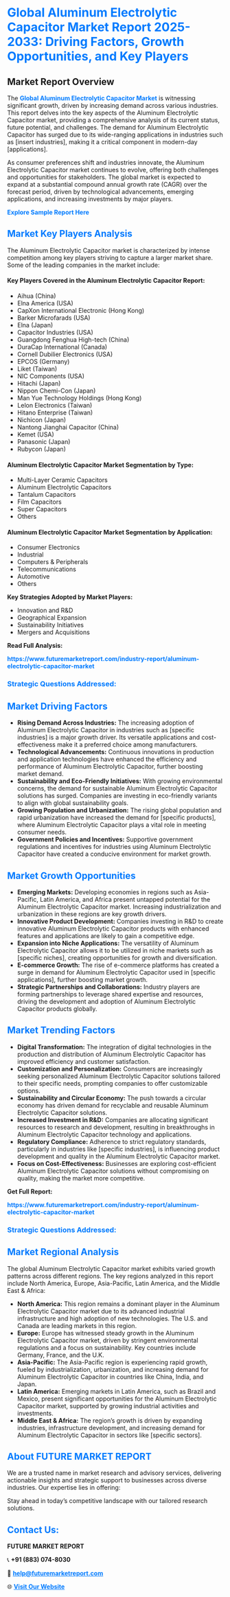 <h1 style="color: #007BFF;">Global Aluminum Electrolytic Capacitor Market Report 2025-2033: Driving Factors, Growth Opportunities, and Key Players</h1>

<section id="overview">
<h2>Market Report Overview</h2>
<p>The <a href="https://www.futuremarketreport.com/industry-report/aluminum-electrolytic-capacitor-market" style="color: #007BFF; text-decoration: none;"><strong>Global Aluminum Electrolytic Capacitor Market</strong></a> is witnessing significant growth, driven by increasing demand across various industries. This report delves into the key aspects of the Aluminum Electrolytic Capacitor market, providing a comprehensive analysis of its current status, future potential, and challenges. The demand for Aluminum Electrolytic Capacitor has surged due to its wide-ranging applications in industries such as [insert industries], making it a critical component in modern-day [applications].</p>
<p>As consumer preferences shift and industries innovate, the Aluminum Electrolytic Capacitor market continues to evolve, offering both challenges and opportunities for stakeholders. The global market is expected to expand at a substantial compound annual growth rate (CAGR) over the forecast period, driven by technological advancements, emerging applications, and increasing investments by major players.</p>
</section>

<section id="overview">
<p><a href="https://www.futuremarketreport.com/request-sample/reportId=75779" style="color: #007BFF; text-decoration: none;"><strong>Explore Sample Report Here</strong></a></p>
</section>

<section id="key-players">
<h2 style="color: #007BFF;">Market Key Players Analysis</h2>
<p>The Aluminum Electrolytic Capacitor market is characterized by intense competition among key players striving to capture a larger market share. Some of the leading companies in the market include:</p>
<h4>Key Players Covered in the Aluminum Electrolytic Capacitor Report:</h4>
<ul><li>Aihua (China)</li><li>Elna America (USA)</li><li>CapXon International Electronic (Hong Kong)</li><li>Barker Microfarads (USA)</li><li>Elna (Japan)</li><li>Capacitor Industries (USA)</li><li>Guangdong Fenghua High-tech (China)</li><li>DuraCap International (Canada)</li><li>Cornell Dubilier Electronics (USA)</li><li>EPCOS (Germany)</li><li>Liket (Taiwan)</li><li>NIC Components (USA)</li><li>Hitachi (Japan)</li><li>Nippon Chemi-Con (Japan)</li><li>Man Yue Technology Holdings (Hong Kong)</li><li>Lelon Electronics (Taiwan)</li><li>Hitano Enterprise (Taiwan)</li><li>Nichicon (Japan)</li><li>Nantong Jianghai Capacitor (China)</li><li>Kemet (USA)</li><li>Panasonic (Japan)</li><li>Rubycon (Japan)</li></ul>
<h4>Aluminum Electrolytic Capacitor Market Segmentation by Type:</h4>
<ul><li>Multi-Layer Ceramic Capacitors</li><li>Aluminum Electrolytic Capacitors</li><li>Tantalum Capacitors</li><li>Film Capacitors</li><li>Super Capacitors</li><li>Others</li></ul>

<h4>Aluminum Electrolytic Capacitor Market Segmentation by Application:</h4>
<ul><li>Consumer Electronics</li><li>Industrial</li><li>Computers &amp; Peripherals</li><li>Telecommunications</li><li>Automotive</li><li>Others</li></ul>
<p><strong>Key Strategies Adopted by Market Players:</strong></p>
<ul>
<li>Innovation and R&D</li>
<li>Geographical Expansion</li>
<li>Sustainability Initiatives</li>
<li>Mergers and Acquisitions</li>
</ul>
</section>

<section>
<p><strong>Read Full Analysis: </strong></p><a href="https://www.futuremarketreport.com/industry-report/aluminum-electrolytic-capacitor-market" style="color: #007BFF; text-decoration: none;"><strong>https://www.futuremarketreport.com/industry-report/aluminum-electrolytic-capacitor-market</strong></a>
<h3 style="color: #007BFF;">Strategic Questions Addressed:</h3>
</section>

<section id="driving-factors">
<h2 style="color: #007BFF;">Market Driving Factors</h2>
<ul>
<li><strong>Rising Demand Across Industries:</strong> The increasing adoption of Aluminum Electrolytic Capacitor in industries such as [specific industries] is a major growth driver. Its versatile applications and cost-effectiveness make it a preferred choice among manufacturers.</li>
<li><strong>Technological Advancements:</strong> Continuous innovations in production and application technologies have enhanced the efficiency and performance of Aluminum Electrolytic Capacitor, further boosting market demand.</li>
<li><strong>Sustainability and Eco-Friendly Initiatives:</strong> With growing environmental concerns, the demand for sustainable Aluminum Electrolytic Capacitor solutions has surged. Companies are investing in eco-friendly variants to align with global sustainability goals.</li>
<li><strong>Growing Population and Urbanization:</strong> The rising global population and rapid urbanization have increased the demand for [specific products], where Aluminum Electrolytic Capacitor plays a vital role in meeting consumer needs.</li>
<li><strong>Government Policies and Incentives:</strong> Supportive government regulations and incentives for industries using Aluminum Electrolytic Capacitor have created a conducive environment for market growth.</li>
</ul>
</section>

<section id="growth-opportunities">
<h2 style="color: #007BFF;">Market Growth Opportunities</h2>
<ul>
<li><strong>Emerging Markets:</strong> Developing economies in regions such as Asia-Pacific, Latin America, and Africa present untapped potential for the Aluminum Electrolytic Capacitor market. Increasing industrialization and urbanization in these regions are key growth drivers.</li>
<li><strong>Innovative Product Development:</strong> Companies investing in R&D to create innovative Aluminum Electrolytic Capacitor products with enhanced features and applications are likely to gain a competitive edge.</li>
<li><strong>Expansion into Niche Applications:</strong> The versatility of Aluminum Electrolytic Capacitor allows it to be utilized in niche markets such as [specific niches], creating opportunities for growth and diversification.</li>
<li><strong>E-commerce Growth:</strong> The rise of e-commerce platforms has created a surge in demand for Aluminum Electrolytic Capacitor used in [specific applications], further boosting market growth.</li>
<li><strong>Strategic Partnerships and Collaborations:</strong> Industry players are forming partnerships to leverage shared expertise and resources, driving the development and adoption of Aluminum Electrolytic Capacitor products globally.</li>
</ul>
</section>

<section id="trending-factors">
<h2 style="color: #007BFF;">Market Trending Factors</h2>
<ul>
<li><strong>Digital Transformation:</strong> The integration of digital technologies in the production and distribution of Aluminum Electrolytic Capacitor has improved efficiency and customer satisfaction.</li>
<li><strong>Customization and Personalization:</strong> Consumers are increasingly seeking personalized Aluminum Electrolytic Capacitor solutions tailored to their specific needs, prompting companies to offer customizable options.</li>
<li><strong>Sustainability and Circular Economy:</strong> The push towards a circular economy has driven demand for recyclable and reusable Aluminum Electrolytic Capacitor solutions.</li>
<li><strong>Increased Investment in R&D:</strong> Companies are allocating significant resources to research and development, resulting in breakthroughs in Aluminum Electrolytic Capacitor technology and applications.</li>
<li><strong>Regulatory Compliance:</strong> Adherence to strict regulatory standards, particularly in industries like [specific industries], is influencing product development and quality in the Aluminum Electrolytic Capacitor market.</li>
<li><strong>Focus on Cost-Effectiveness:</strong> Businesses are exploring cost-efficient Aluminum Electrolytic Capacitor solutions without compromising on quality, making the market more competitive.</li>
</ul>
</section>

<section>
<p><strong>Get Full Report: </strong></p><a href="https://www.futuremarketreport.com/industry-report/aluminum-electrolytic-capacitor-market" style="color: #007BFF; text-decoration: none;"><strong>https://www.futuremarketreport.com/industry-report/aluminum-electrolytic-capacitor-market</strong></a>
<h3 style="color: #007BFF;">Strategic Questions Addressed:</h3>
</section>


<section id="regional-analysis">
<h2 style="color: #007BFF;">Market Regional Analysis</h2>
<p>The global Aluminum Electrolytic Capacitor market exhibits varied growth patterns across different regions. The key regions analyzed in this report include North America, Europe, Asia-Pacific, Latin America, and the Middle East & Africa:</p>
<ul>
<li><strong>North America:</strong> This region remains a dominant player in the Aluminum Electrolytic Capacitor market due to its advanced industrial infrastructure and high adoption of new technologies. The U.S. and Canada are leading markets in this region.</li>
<li><strong>Europe:</strong> Europe has witnessed steady growth in the Aluminum Electrolytic Capacitor market, driven by stringent environmental regulations and a focus on sustainability. Key countries include Germany, France, and the U.K.</li>
<li><strong>Asia-Pacific:</strong> The Asia-Pacific region is experiencing rapid growth, fueled by industrialization, urbanization, and increasing demand for Aluminum Electrolytic Capacitor in countries like China, India, and Japan.</li>
<li><strong>Latin America:</strong> Emerging markets in Latin America, such as Brazil and Mexico, present significant opportunities for the Aluminum Electrolytic Capacitor market, supported by growing industrial activities and investments.</li>
<li><strong>Middle East & Africa:</strong> The region’s growth is driven by expanding industries, infrastructure development, and increasing demand for Aluminum Electrolytic Capacitor in sectors like [specific sectors].</li>
</ul>
</section>

<footer>
<h2 style="color: #007BFF;">About FUTURE MARKET REPORT</h2>
<p>We are a trusted name in market research and advisory services, delivering actionable insights and strategic support to businesses across diverse industries. Our expertise lies in offering:</p>

<p>Stay ahead in today’s competitive landscape with our tailored research solutions.</p>

<h2 style="color: #007BFF;">Contact Us:</h2>
<p><strong>FUTURE MARKET REPORT</strong></p>
<p>📞 <strong>+91 (883) 074-8030</strong></p>
<p>📧 <strong><a href="mailto:help@futuremarketreport.com" style="color: #007BFF;">help@futuremarketreport.com</a></strong></p>
<p>🌐 <strong><a href="https://www.futuremarketreport.com/" style="color: #007BFF;">Visit Our Website</a></strong></p>
</footer>